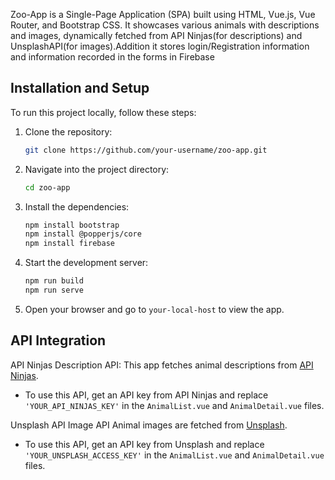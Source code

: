 Zoo-App is a Single-Page Application (SPA) built using HTML, Vue.js, Vue Router, and Bootstrap CSS. It showcases various animals with descriptions and images, dynamically fetched from API Ninjas(for descriptions) and UnsplashAPI(for images).Addition it stores login/Registration information and information recorded in the forms in Firebase

## Installation and Setup

To run this project locally, follow these steps:

1. Clone the repository:

   ```bash
   git clone https://github.com/your-username/zoo-app.git

   ```

2. Navigate into the project directory:

   ```bash
   cd zoo-app
   ```

3. Install the dependencies:

   ```bash
   npm install bootstrap
   npm install @popperjs/core
   npm install firebase
   ```

4. Start the development server:

   ```bash
   npm run build
   npm run serve
   ```

5. Open your browser and go to `your-local-host` to view the app.

## API Integration

API Ninjas
Description API:
This app fetches animal descriptions from [API Ninjas](https://api-ninjas.com/api/animals).

- To use this API, get an API key from API Ninjas and replace `'YOUR_API_NINJAS_KEY'` in the `AnimalList.vue` and `AnimalDetail.vue` files.

Unsplash API
Image API
Animal images are fetched from [Unsplash](https://unsplash.com/developers).

- To use this API, get an API key from Unsplash and replace `'YOUR_UNSPLASH_ACCESS_KEY'` in the `AnimalList.vue` and `AnimalDetail.vue` files.
